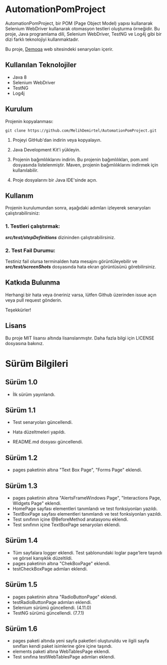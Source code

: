 # AutomationPomProject
AutomationPomProject, bir POM (Page Object Model) yapısı kullanarak Selenium WebDriver kullanarak otomasyon testleri oluşturma örneğidir. Bu proje, Java programlama dili, Selenium WebDriver, TestNG ve Log4j gibi bir dizi farklı teknolojiyi kullanmaktadır.

Bu proje, [Demoqa](https://demoqa.com) web sitesindeki senaryoları içerir.

## Kullanılan Teknolojiler
- Java 8
- Selenium WebDriver
- TestNG
- Log4j

## Kurulum
Projenin kopyalanması:
```
git clone https://github.com/MelihDemirtel/AutomationPomProject.git
```

1. Projeyi GitHub'dan indirin veya kopyalayın.

2. Java Development Kit'i yükleyin.

3. Projenin bağımlılıklarını indirin. Bu projenin bağımlılıkları, pom.xml dosyasında listelenmiştir. Maven, projenin bağımlılıklarını indirmek için kullanılabilir.

4. Proje dosyalarını bir Java IDE'sinde açın.

## Kullanım
Projenin kurulumundan sonra, aşağıdaki adımları izleyerek senaryoları çalıştırabilirsiniz:

### 1. Testleri çalıştırmak:
   ***src/test/stepDefinitions*** dizininden çalıştırabilirsiniz.

### 2. Test Fail Durumu:
Testiniz fail olursa terminalden hata mesajını görüntüleyebilir ve ***src/test/screenShots*** dosyasında hata ekran görüntüsünü görebilirsiniz.


## Katkıda Bulunma
Herhangi bir hata veya öneriniz varsa, lütfen Github üzerinden issue açın veya pull request gönderin.

Teşekkürler!

## Lisans
Bu proje MIT lisansı altında lisanslanmıştır. Daha fazla bilgi için LICENSE dosyasına bakınız.

# Sürüm Bilgileri

## Sürüm 1.0
- İlk sürüm yayınlandı.

## Sürüm 1.1
- Test senaryoları güncellendi.

- Hata düzeltmeleri yapıldı.

- README.md dosyası güncellendi.

## Sürüm 1.2
- pages paketinin altına "Text Box Page", "Forms Page" eklendi.

## Sürüm 1.3
- pages paketinin altına "AlertsFrameWindows Page", "Interactions Page, Widgets Page" eklendi.
- HomePage sayfası elementleri tanımlandı ve test fonksiyonları yazıldı.
- TextBoxPage sayfası elementleri tanımlandı ve test fonksiyonları yazıldı.
- Test sınıfının içine @BeforeMethod anatasyonu eklendi.
- Test sınıfının içine TextBoxPage senaryoları eklendi.

## Sürüm 1.4
- Tüm sayfalara logger eklendi. Test şablonundaki loglar page'lere taşındı ve görsel karışıklık düzeltildi.
- pages paketinin altına "ChekBoxPage" eklendi.
- testCheckBoxPage adımları eklendi.

## Sürüm 1.5
- pages paketinin altına "RadioButtonPage" eklendi.
- testRadioButtonPage adımları eklendi.
- Selenium sürümü güncellendi. (4.11.0)
- TestNG sürümü güncellendi. (7.7.1)

## Sürüm 1.6
- pages paketi altında yeni sayfa paketleri oluşturuldu ve ilgili sayfa sınıfları kendi paket isimlerine göre içine taşındı.
- elements paketi altına WebTablesPage eklendi.
- Test sınıfına testWebTablesPage adımları eklendi.